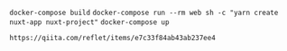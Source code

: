 `docker-compose build`
`docker-compose run --rm web sh -c "yarn create nuxt-app nuxt-project"`
`docker-compose up`

`https://qiita.com/reflet/items/e7c33f84ab43ab237ee4`
